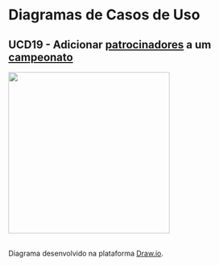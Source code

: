 # Diagramas de Casos de Uso

## UCD19 - Adicionar <a href="../../lexico/#patrocinadores">patrocinadores</a> a um <a href="../../lexico/#campeonato">campeonato</a>

<div class="toolgrid">
	<div>
        <img height="320px" src="../imagens/adicionar_patrocinadores.png"> 
    </div>
</div>

</br>
<p align="justify">Diagrama desenvolvido na plataforma <a href = "https://app.diagrams.net/">Draw.io</a>.</p>